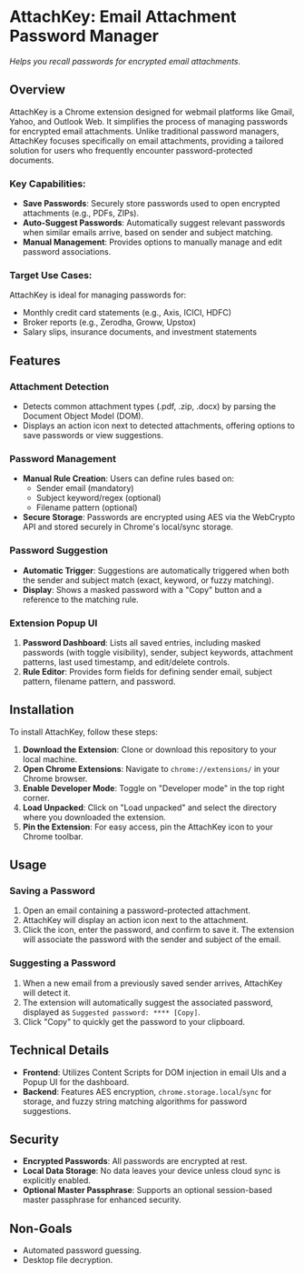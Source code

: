 # AttachKey: Email Attachment Password Manager

*Helps you recall passwords for encrypted email attachments.*

## Overview

AttachKey is a Chrome extension designed for webmail platforms like Gmail, Yahoo, and Outlook Web. It simplifies the process of managing passwords for encrypted email attachments. Unlike traditional password managers, AttachKey focuses specifically on email attachments, providing a tailored solution for users who frequently encounter password-protected documents.

### Key Capabilities:

*   **Save Passwords**: Securely store passwords used to open encrypted attachments (e.g., PDFs, ZIPs).
*   **Auto-Suggest Passwords**: Automatically suggest relevant passwords when similar emails arrive, based on sender and subject matching.
*   **Manual Management**: Provides options to manually manage and edit password associations.

### Target Use Cases:

AttachKey is ideal for managing passwords for:

*   Monthly credit card statements (e.g., Axis, ICICI, HDFC)
*   Broker reports (e.g., Zerodha, Groww, Upstox)
*   Salary slips, insurance documents, and investment statements

## Features

### Attachment Detection

*   Detects common attachment types (.pdf, .zip, .docx) by parsing the Document Object Model (DOM).
*   Displays an action icon next to detected attachments, offering options to save passwords or view suggestions.

### Password Management

*   **Manual Rule Creation**: Users can define rules based on:
    *   Sender email (mandatory)
    *   Subject keyword/regex (optional)
    *   Filename pattern (optional)
*   **Secure Storage**: Passwords are encrypted using AES via the WebCrypto API and stored securely in Chrome's local/sync storage.

### Password Suggestion

*   **Automatic Trigger**: Suggestions are automatically triggered when both the sender and subject match (exact, keyword, or fuzzy matching).
*   **Display**: Shows a masked password with a "Copy" button and a reference to the matching rule.

### Extension Popup UI

1.  **Password Dashboard**: Lists all saved entries, including masked passwords (with toggle visibility), sender, subject keywords, attachment patterns, last used timestamp, and edit/delete controls.
2.  **Rule Editor**: Provides form fields for defining sender email, subject pattern, filename pattern, and password.

## Installation

To install AttachKey, follow these steps:

1.  **Download the Extension**: Clone or download this repository to your local machine.
2.  **Open Chrome Extensions**: Navigate to `chrome://extensions/` in your Chrome browser.
3.  **Enable Developer Mode**: Toggle on "Developer mode" in the top right corner.
4.  **Load Unpacked**: Click on "Load unpacked" and select the directory where you downloaded the extension.
5.  **Pin the Extension**: For easy access, pin the AttachKey icon to your Chrome toolbar.

## Usage

### Saving a Password

1.  Open an email containing a password-protected attachment.
2.  AttachKey will display an action icon next to the attachment.
3.  Click the icon, enter the password, and confirm to save it. The extension will associate the password with the sender and subject of the email.

### Suggesting a Password

1.  When a new email from a previously saved sender arrives, AttachKey will detect it.
2.  The extension will automatically suggest the associated password, displayed as `Suggested password: **** [Copy]`.
3.  Click "Copy" to quickly get the password to your clipboard.

## Technical Details

*   **Frontend**: Utilizes Content Scripts for DOM injection in email UIs and a Popup UI for the dashboard.
*   **Backend**: Features AES encryption, `chrome.storage.local`/`sync` for storage, and fuzzy string matching algorithms for password suggestions.

## Security

*   **Encrypted Passwords**: All passwords are encrypted at rest.
*   **Local Data Storage**: No data leaves your device unless cloud sync is explicitly enabled.
*   **Optional Master Passphrase**: Supports an optional session-based master passphrase for enhanced security.

## Non-Goals

*   Automated password guessing.
*   Desktop file decryption.

